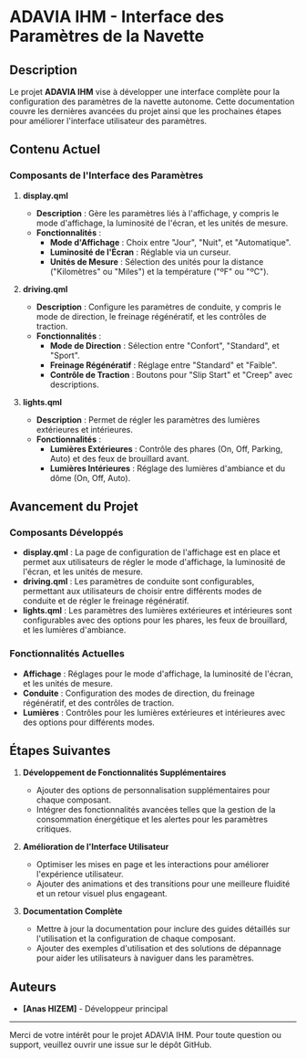 # ADAVIA IHM - Interface des Paramètres de la Navette

## Description

Le projet **ADAVIA IHM** vise à développer une interface complète pour la configuration des paramètres de la navette autonome. Cette documentation couvre les dernières avancées du projet ainsi que les prochaines étapes pour améliorer l'interface utilisateur des paramètres.

## Contenu Actuel

### Composants de l'Interface des Paramètres

1. **display.qml**
    - **Description** : Gère les paramètres liés à l'affichage, y compris le mode d'affichage, la luminosité de l'écran, et les unités de mesure.
    - **Fonctionnalités** :
        - **Mode d'Affichage** : Choix entre "Jour", "Nuit", et "Automatique".
        - **Luminosité de l'Écran** : Réglable via un curseur.
        - **Unités de Mesure** : Sélection des unités pour la distance ("Kilomètres" ou "Miles") et la température ("ºF" ou "ºC").

2. **driving.qml**
    - **Description** : Configure les paramètres de conduite, y compris le mode de direction, le freinage régénératif, et les contrôles de traction.
    - **Fonctionnalités** :
        - **Mode de Direction** : Sélection entre "Confort", "Standard", et "Sport".
        - **Freinage Régénératif** : Réglage entre "Standard" et "Faible".
        - **Contrôle de Traction** : Boutons pour "Slip Start" et "Creep" avec descriptions.

3. **lights.qml**
    - **Description** : Permet de régler les paramètres des lumières extérieures et intérieures.
    - **Fonctionnalités** :
        - **Lumières Extérieures** : Contrôle des phares (On, Off, Parking, Auto) et des feux de brouillard avant.
        - **Lumières Intérieures** : Réglage des lumières d'ambiance et du dôme (On, Off, Auto).

## Avancement du Projet

### Composants Développés

- **display.qml** : La page de configuration de l'affichage est en place et permet aux utilisateurs de régler le mode d'affichage, la luminosité de l'écran, et les unités de mesure.
- **driving.qml** : Les paramètres de conduite sont configurables, permettant aux utilisateurs de choisir entre différents modes de conduite et de régler le freinage régénératif.
- **lights.qml** : Les paramètres des lumières extérieures et intérieures sont configurables avec des options pour les phares, les feux de brouillard, et les lumières d'ambiance.

### Fonctionnalités Actuelles

- **Affichage** : Réglages pour le mode d'affichage, la luminosité de l'écran, et les unités de mesure.
- **Conduite** : Configuration des modes de direction, du freinage régénératif, et des contrôles de traction.
- **Lumières** : Contrôles pour les lumières extérieures et intérieures avec des options pour différents modes.

## Étapes Suivantes

1. **Développement de Fonctionnalités Supplémentaires**
    - Ajouter des options de personnalisation supplémentaires pour chaque composant.
    - Intégrer des fonctionnalités avancées telles que la gestion de la consommation énergétique et les alertes pour les paramètres critiques.

2. **Amélioration de l'Interface Utilisateur**
    - Optimiser les mises en page et les interactions pour améliorer l'expérience utilisateur.
    - Ajouter des animations et des transitions pour une meilleure fluidité et un retour visuel plus engageant.

3. **Documentation Complète**
    - Mettre à jour la documentation pour inclure des guides détaillés sur l'utilisation et la configuration de chaque composant.
    - Ajouter des exemples d'utilisation et des solutions de dépannage pour aider les utilisateurs à naviguer dans les paramètres.


## Auteurs

- **[Anas HIZEM]** - Développeur principal


---

Merci de votre intérêt pour le projet ADAVIA IHM. Pour toute question ou support, veuillez ouvrir une issue sur le dépôt GitHub.
